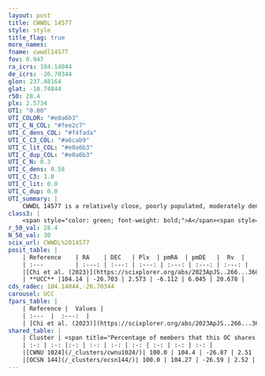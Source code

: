 ```yaml
---
layout: post
title: CWWDL 14577
style: style
title_flag: true
more_names: 
fname: cwwdl14577
fov: 0.947
ra_icrs: 104.14044
de_icrs: -26.70344
glon: 237.48164
glat: -10.74844
r50: 28.4
plx: 2.5734
UTI: "0.00"
UTI_COLOR: "#e0a6b3"
UTI_C_N_COL: "#fee2c7"
UTI_C_dens_COL: "#f4fada"
UTI_C_C3_COL: "#a6cab9"
UTI_C_lit_COL: "#e0a6b3"
UTI_C_dup_COL: "#e0a6b3"
UTI_C_N: 0.3
UTI_C_dens: 0.58
UTI_C_C3: 1.0
UTI_C_lit: 0.0
UTI_C_dup: 0.0
UTI_summary: |
    CWWDL 14577 is a relatively close, poorly populated, moderately dense object of very high C3 quality. It was recently reported in the literature.<br><br><span style="color: #99180f; font-weight: bold;">Warning: </span>This is very likely a duplicate object, which shares a large percentage of members with at least one previously reported entry.
class3: |
    <span style="color: green; font-weight: bold;">A</span><span style="color: green; font-weight: bold;">A</span>
r_50_val: 28.4
N_50_val: 30
scix_url: CWWDL%2014577
posit_table: |
    | Reference    | RA    | DEC   | Plx  | pmRA  | pmDE   |  Rv  |
    | :---         | :---: | :---: | :---: | :---: | :---: | :---: |
    |[Chi et al. (2023)](https://scixplorer.org/abs/2023ApJS..266...36C) | 104.11 | -26.652 | 2.577 | -6.146 | 5.997 | 25.271 |
    | **UCC** |104.14 | -26.703 | 2.573 | -6.112 | 6.045 | 20.678 | 
cds_radec: 104.14044,-26.70344
carousel: UCC
fpars_table: |
    | Reference |  Values |
    | :---  |  :---:  |
    | [Chi et al. (2023)](https://scixplorer.org/abs/2023ApJS..266...36C) | `logAge=6.62, Z=0.4` |
shared_table: |
    | Cluster | <span title="Percentage of members that this OC shares with the ones listed">%</span>   | RA   | DEC   | Plx   | pmRA  | pmDE  | Rv | UTI |
    | :-: | :-: |:-: | :-: | :-: | :-: | :-: | :-: | :-: |
    |[CWNU 1024](/_clusters/cwnu1024/)| 100.0 | 104.4 | -26.87 | 2.51 | -6.02 | 6.02 | 21.44 |0.69 |
    |[OCSN 144](/_clusters/ocsn144/)| 100.0 | 104.27 | -26.59 | 2.52 | -6.01 | 6.01 | 21.57 |0.07 |
---
```

